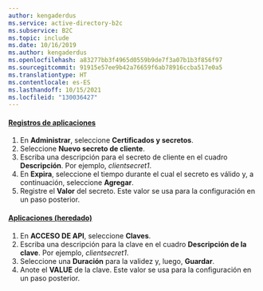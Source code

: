 ```yaml
---
author: kengaderdus
ms.service: active-directory-b2c
ms.subservice: B2C
ms.topic: include
ms.date: 10/16/2019
ms.author: kengaderdus
ms.openlocfilehash: a83277bb3f4965d0559b9de7f3a07b1b3f856f97
ms.sourcegitcommit: 91915e57ee9b42a76659f6ab78916ccba517e0a5
ms.translationtype: HT
ms.contentlocale: es-ES
ms.lasthandoff: 10/15/2021
ms.locfileid: "130036427"
---
```

#### <a name="app-registrations"></a>[Registros de aplicaciones](#tab/app-reg-ga/) 

1. En **Administrar**, seleccione **Certificados y secretos**.
1. Seleccione **Nuevo secreto de cliente**.
1. Escriba una descripción para el secreto de cliente en el cuadro **Descripción**. Por ejemplo, *clientsecret1*.
1. En **Expira**, seleccione el tiempo durante el cual el secreto es válido y, a continuación, seleccione **Agregar**.
1. Registre el **Valor** del secreto. Este valor se usa para la configuración en un paso posterior.

#### <a name="applications-legacy"></a>[Aplicaciones (heredado)](#tab/applications-legacy/)

1. En **ACCESO DE API**, seleccione **Claves**.
1. Escriba una descripción para la clave en el cuadro **Descripción de la clave**. Por ejemplo, *clientsecret1*.
1. Seleccione una **Duración** para la validez y, luego, **Guardar**.
1. Anote el **VALUE** de la clave. Este valor se usa para la configuración en un paso posterior.